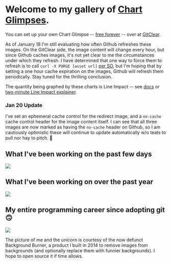 # Welcome to my gallery of [Chart Glimpses](https://www.gitclear.com/help/share_progress_status_update_via_chart_glimpse_overview). 

You can set up your own Chart Glimpse -- [free forever](https://www.gitclear.com/pricing) -- over at [GitClear](https://www.gitclear.com).  

As of January 18 I'm still evaluating how often Github refreshes these images. On the GitClear side, the image content will change every hour, but since Github caches images, it's not yet clear to me the circumstances under which they refresh. I have determined that one way to force them to refresh is to call `curl -X PURGE [asset url]` [per SO](https://stackoverflow.com/questions/26898052/how-to-force-image-cache-update-in-readme-rst-on-github), but I'm hoping that by setting a one hour cache expiration on the images, Github will refresh them periodically. Stay tuned for the thrilling conclusion.

The quantity being graphed by these charts is Line Impact -- see [docs](https://www.gitclear.com/line_impact_factors) or [two-minute Line Impact explainer](https://www.youtube.com/watch?v=uW4n3AfEdhI&t=95s). 

### Jan 20 Update

I've set an ephemeral cache control for the redirect image, and a `no-cache` cache control header for the image content itself. I can see that all three images are now marked as having the `no-cache` header on Github, so I am cautiously optimistic these will continue to update automatically w/o teats to pull nor hay to pitch. 🤞

## What I've been working on the past few days
<a href='https://www.gitclear.com' target='_blank'><img src='https://www.gitclear.com/chart_glimpses/b02dd34c-b375-42b5-a1c0-bbfaac42917b.png' /></a>

## What I've been working on over the past year
<a href='https://www.gitclear.com' target='_blank'><img src='https://www.gitclear.com/chart_glimpses/547b696c-4872-4b2c-90b7-c1e5079ac533.png' /></a>

## My entire programming career since adopting git 🙃
<a href='https://www.gitclear.com' target='_blank'><img src='https://www.gitclear.com/chart_glimpses/46448a31-5a86-4785-8ec8-3457d925905c.png' /></a>

The picture of me and the unicorn is courtesy of the now defunct Background Burner, a product I built in 2014 to remove images from backgrounds (and optionally replace them with funnier backgrounds). I hope to open source it if time allows.
